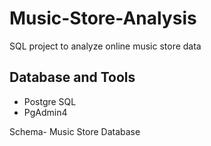 # Music-Store-Analysis
SQL project to analyze online music store data

## Database and Tools
* Postgre SQL
* PgAdmin4

Schema- Music Store Database  

